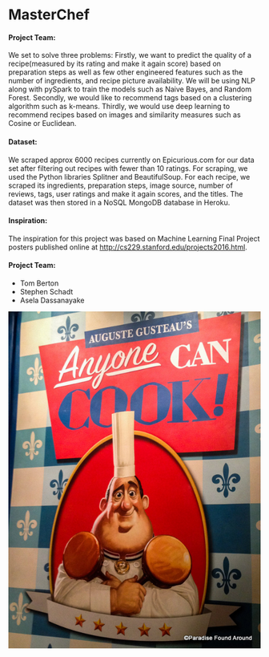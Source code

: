 # MasterChef

#### Project Team:
We set to solve three problems: Firstly, we want to predict the quality of a recipe(measured by its rating and make it again score) based on preparation steps as well as few other engineered
features such as the number of ingredients, and recipe picture availability. We will be using NLP along with pySpark to train the models such as Naive Bayes, and Random Forest. Secondly, we would like to recommend tags based on a clustering algorithm such as k-means. Thirdly, we would use deep learning to recommend recipes based on images and similarity measures such as Cosine or Euclidean.

#### Dataset:
We scraped approx 6000 recipes currently on Epicurious.com for
our data set after filtering out recipes with fewer
than 10 ratings. For scraping, we used the Python libraries Splitner and BeautifulSoup. 
For each recipe, we scraped its ingredients, preparation steps, image source, number of reviews, tags, user ratings and make it again scores, and the titles. The dataset was then stored in a NoSQL MongoDB database in Heroku. 

#### Inspiration:
The inspiration for this project was based on Machine Learning
Final Project posters published online at http://cs229.stanford.edu/projects2016.html.


#### Project Team:
* Tom Berton
* Stephen Schadt
* Asela Dassanayake

![chef.jpg](images/chef.jpg)